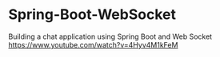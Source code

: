 # Spring-Boot-WebSocket
Building a chat application using Spring Boot and Web Socket
https://www.youtube.com/watch?v=4Hyv4M1kFeM

